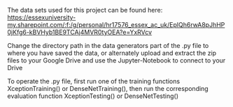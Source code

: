 The data sets used for this project can be found here: https://essexuniversity-my.sharepoint.com/:f:/g/personal/hr17576_essex_ac_uk/EplQh6rwA8pJhHP0jKfg6-kBVHyb1BE9TCAj4MVR0tyOEA?e=YxRVcv

Change the directory path in the data generators part of the .py file to where you have saved the data, or alternately upload and extract the zip files to your Google Drive and use the Jupyter-Notebook to connect to your Drive

To operate the .py file, first run one of the training functions XceptionTraining() or DenseNetTraining(), then run the corresponding evaluation function XceptionTesting() or DenseNetTesting()

